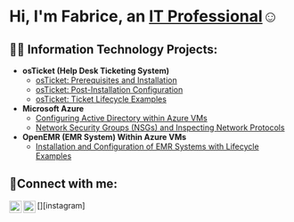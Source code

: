 <h1>Hi, I'm Fabrice, an <a href="https://linkedin.com/in/christofhunte">IT Professional</a>☺</h1>

<h2>👨‍💻 Information Technology Projects:</h2>

- <b>osTicket (Help Desk Ticketing System)</b>
  - [osTicket: Prerequisites and Installation](https://github.com/christofhunte/osticket-prereqs)
  - [osTicket: Post-Installation Configuration](https://github.com/christofhunte/post-install-config)
  - [osTicket: Ticket Lifecycle Examples](https://github.com/christofhunte/ticket-lifecycle)
- <b>Microsoft Azure</b>
  - [Configuring Active Directory within Azure VMs](https://github.com/christofhunte/configure-ad)
  - [Network Security Groups (NSGs) and Inspecting Network Protocols](https://github.com/christofhunte/azure-network-protocols)
- <b>OpenEMR (EMR System) Within Azure VMs</b>
  - [Installation and Configuration of EMR Systems with Lifecycle Examples](https://github.com/christofhunte/openemr-install-config-lifecycle)

<h2>🤳Connect with me:</h2>

[<img align="left" alt="Christof | LinkedIn" width="22px" src="https://cdn.jsdelivr.net/npm/simple-icons@v3/icons/linkedin.svg" />][linkedin]
[<img align="left" alt="Christof | Instagram" width="22px" src="https://cdn.jsdelivr.net/npm/simple-icons@v3/icons/instagram.svg" />][instagram]

[linkedin]: https://www.linkedin.com/feed/
